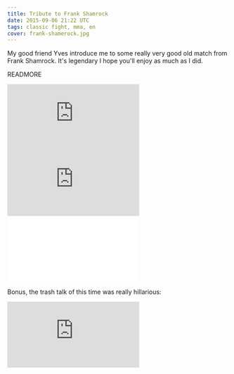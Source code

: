 ```yaml
---
title: Tribute to Frank Shamrock
date: 2015-09-06 21:22 UTC
tags: classic fight, mma, en
cover: frank-shamerock.jpg
---
```


My good friend Yves introduce me to some really very good old match from Frank Shamrock. It's legendary I hope you'll enjoy as much as I did. 

READMORE

<iframe src="https://player.vimeo.com/video/87570307"  frameborder="0" webkitallowfullscreen mozallowfullscreen allowfullscreen></iframe>

<iframe src="https://www.youtube.com/embed/CvIvwI66tl0" frameborder="0" allowfullscreen></iframe>

<iframe frameborder="0" src="//www.dailymotion.com/embed/video/xynwkd" allowfullscreen></iframe>

Bonus, the trash talk of this time was really hillarious: 
<iframe src="https://www.youtube.com/embed/j8CTobooiwA" frameborder="0" allowfullscreen></iframe>